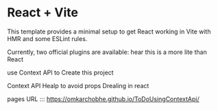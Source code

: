 # React + Vite

This template provides a minimal setup to get React working in Vite with HMR and some ESLint rules.

Currently, two official plugins are available: hear this is a more lite than React 

use Context API to Create this project 

Context API Healp to avoid props Drealing in react 

pages URL ::: https://omkarchobhe.github.io/ToDoUsingContextApi/


